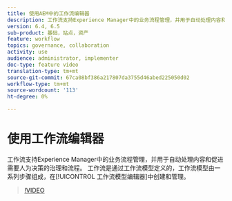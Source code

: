 ```yaml
---
title: 使用AEM中的工作流编辑器
description: 工作流支持Experience Manager中的业务流程管理，并用于自动处理内容和促进需要人为决策的治理和流程。 工作流是通过工作流模型定义的，工作流模型由一系列步骤组成，在工作流模型编辑器中创建和管理。
version: 6.4, 6.5
sub-product: 基础，站点，资产
feature: workflow
topics: governance, collaboration
activity: use
audience: administrator, implementer
doc-type: feature video
translation-type: tm+mt
source-git-commit: 67ca08bf386a217807da3755d46abed225050d02
workflow-type: tm+mt
source-wordcount: '113'
ht-degree: 0%

---
```



# 使用工作流编辑器

工作流支持Experience Manager中的业务流程管理，并用于自动处理内容和促进需要人为决策的治理和流程。 工作流是通过工作流模型定义的，工作流模型由一系列步骤组成，在[!UICONTROL 工作流模型编辑器]中创建和管理。

>[!VIDEO](https://video.tv.adobe.com/v/22201/?quality=12&learn=on)
